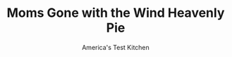 ---
layout: ../../layouts/MarkdownPostLayout.astro
title: Moms Gone with the Wind Heavenly Pie
author: America's Test Kitchen
pubDate: 2023-03-15
description: "This heavenly homage to Clark Gable sports a light, meringue crust and a fluffy whipped cream topping."
image_url: https://res.cloudinary.com/hksqkdlah/image/upload/ar_1:1,c_fill,dpr_2.0,f_auto,fl_lossy.progressive.strip_profile,g_faces:auto,q_auto:low,w_344/9676_sfs-heavenlygonewiththewindpiev2-29
tags: ["Desserts or Baked Goods","American","Dessert Pies"]
calories: 3095
protein: 4
carbohydrates: 39
fats: 
fiber: 
ingredients: ["4 large, eggs, separated, room temperature","3/4 teaspoon, salt","1/2 teaspoon, cream of tartar","1 1/2 cups (10 1/2 ounces), sugar","1 tablespoon, grated lemon zest plus 3 tablespoons juice","2 cups, heavy cream, chilled"]
serves: 8
time: "1¾ hours, plus 3 hours drying and 2½ hours cooling"
instructions: ["Adjust oven rack to middle position and heat oven to 300 degrees. Grease 9-inch deep-dish pie plate.","Using stand mixer fitted with whisk, whip egg whites, 1/2 teaspoon salt, and cream of tartar on medium-low speed until foamy, about 1 minute. Increase speed to medium-high and whip whites to soft billowy mounds, 1 to 3 minutes. Gradually add 1 cup sugar and whip until glossy, stiff peaks form, 3 to 6 minutes.","Spread meringue into prepared pie plate and smooth into even layer. Run finger around inside edge of pie plate to create small gap between edge of meringue and rim of plate. Bake meringue until golden brown and set, about 1 hour. Turn off oven and let meringue dry completely for 3 hours longer. Let meringue cool completely on wire rack, about 30 minutes. (Meringue will crack and deflate after baking to form crust.)","Meanwhile, whisk remaining 1/2 cup sugar, egg yolks, lemon zest, lemon juice, and remaining 1/4 teaspoon salt together in medium saucepan until smooth. Cook over medium-low heat, stirring constantly, until mixture is thickened and registers 170 degrees, about 5 minutes. Strain curd through fine-mesh strainer into large bowl. Place plastic wrap directly on surface of curd. Refrigerate until completely cooled, about 1 hour.","Using stand mixer fitted with whisk, whip cream on medium-low speed until foamy, about 1 minute. Increase speed to high and whip until soft peaks form, 1 to 3 minutes.","Fold half of whipped cream into cooled lemon curd until no white streaks remain. Spread lemon mixture into cooled meringue shell and smooth into even layer. Spread remaining whipped cream over top and refrigerate until set, about 1 hour. Serve."]
nutrition: ["115 mg Potassium","86 mg Phosphorus","57 mg Calcium","7 mg Magnesium","276 mg Sodium","24 g Fat","7 g Monounsaturated","1 g Polyunsaturated","4 mg Vitamin C","174 mg Cholesterol","14 g Saturated","14 µg Folate (food)","39 g Sugars","1 µg Vitamin K","55 g Water","39 g Carbs","14 µg Folate equivalent (total)","4 g Protein","284 µg Vitamin A","386 kcal Energy","37 g Sugars, added","3095 calories"]
notes: "Don’t skimp on the resting times in the oven or the refrigerator. If you do, the pie may be gooey, making it hard to slice. Meringue is tricky to make on humid days."
---